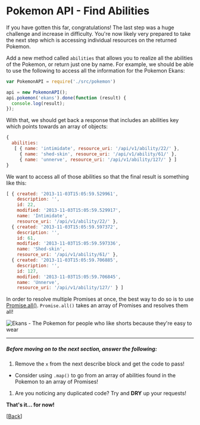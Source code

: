 # Pokemon API - Find Abilities

If you have gotten this far, congratulations! The last step was a huge challenge and increase in difficulty. You're now likely very prepared to take the next step which is accessing individual resources on the returned Pokemon.

Add a new method called `abilities` that allows you to realize all the abilities of the Pokemon, or return just one by name. For example, we should be able to use the following to access all the information for the Pokemon Ekans:

```javascript
var PokemonAPI = require('./src/pokemon')

api = new PokemonAPI();
api.pokemon('ekans').done(function (result) {
  console.log(result);
});
```

With that, we should get back a response that includes an abilities key which points towards an array of objects:

```javascript
{ 
  abilities:
   [ { name: 'intimidate', resource_uri: '/api/v1/ability/22/' },
     { name: 'shed-skin', resource_uri: '/api/v1/ability/61/' },
     { name: 'unnerve', resource_uri: '/api/v1/ability/127/' } ]
}
```

We want to access all of those abilities so that the final result is something like this:

```javascript
[ { created: '2013-11-03T15:05:59.529961',
    description: '',
    id: 22,
    modified: '2013-11-03T15:05:59.529917',
    name: 'Intimidate',
    resource_uri: '/api/v1/ability/22/' },
  { created: '2013-11-03T15:05:59.597372',
    description: '',
    id: 61,
    modified: '2013-11-03T15:05:59.597336',
    name: 'Shed-skin',
    resource_uri: '/api/v1/ability/61/' },
  { created: '2013-11-03T15:05:59.706885',
    description: '',
    id: 127,
    modified: '2013-11-03T15:05:59.706845',
    name: 'Unnerve',
    resource_uri: '/api/v1/ability/127/' } ]
```

In order to resolve multiple Promises at once, the best way to do so is to use [Promise.all()](https://developer.mozilla.org/en-US/docs/Web/JavaScript/Reference/Global_Objects/Promise/all). `Promise.all()` takes an array of Promises and resolves them all!

![Ekans - The Pokemon for people who like shorts because they're easy to wear](http://pokeapi.co/media/img/23.png)

* * *

##### Before moving on to the next section, answer the following:

1. Remove the `x` from the next describe block and get the code to pass!
  * Consider using `.map()` to go from an array of abilities found in the Pokemon to an array of Promises!
1. Are you noticing any duplicated code? Try and __DRY__ up your requests!

__That's it... for now!__

[[Back](step-2.md)]